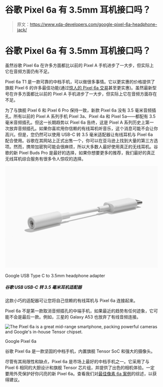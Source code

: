 # 谷歌 Pixel 6a 有 3.5mm 耳机接口吗？

> 原文：<https://www.xda-developers.com/google-pixel-6a-headphone-jack/>

# 谷歌 Pixel 6a 有 3.5mm 耳机接口吗？

虽然谷歌 Pixel 6a 在许多方面都比以前的 Pixel A 手机进步了一大步，但实际上它在音频方面仍有不足。

Pixel 6a T1 是一款可靠的中档手机，可以做很多事情。它以更实惠的价格提供了旗舰 Pixel 6 的许多最佳功能(通过[惊人的 Pixel 6a 交易](https://www.xda-developers.com/best-google-pixel-6a-deals/)甚至更实惠)。虽然最新型号在许多方面都比以前的 Pixel A 手机进步了一大步，但实际上它在音频方面存在不足。

为了与旗舰 Pixel 6 和 Pixel 6 Pro 保持一致，新款 Pixel 6a 没有 3.5 毫米音频插孔。所有以前的 Pixel A 系列手机 Pixel 3a、Pixel 4a 和 Pixel 5a——都配有 3.5 毫米音频插孔。但这一长期趋势以 Pixel 6a 告终，这是 Pixel A 系列历史上第一次放弃音频插孔。如果你喜欢用你信赖的有线耳机听音乐，这个消息可能不会让你高兴。但是，您仍然可以使用 USB-C 转 3.5 毫米适配器让有线耳机与 Pixel 6a 配合使用。谷歌在其网站上正式出售一个，你可以在亚马逊上找到大量的第三方选项。然而，携带加密狗可能会很麻烦，所以大多数人最好使用真正的无线耳机。谷歌的新 Pixel Buds Pro 是最好的选择，如果你想要更多的推荐，我们最好的真正无线耳机综合服务有很多令人惊叹的选择。

 <picture>![This compact adapter lets you connect your trusty pair of wired headphones with your Pixel 6a. ](img/f69c50a3f914be1b326d6f6fe4996a25.png)</picture> 

Google USB Type C to 3.5mm headphone adapter

##### 谷歌 USB USB-C 转 3.5 毫米耳机适配器

这款小巧的适配器可让您将自己信赖的有线耳机与 Pixel 6a 连接起来。

Pixel 6a 不是第一款取消音频插孔的中端手机，如果最近的趋势有任何迹象，它可能不会是最后一款。例如，三星的 Galaxy A53 也放弃了有线音频连接。

 <picture>![The Pixel 6a is a great mid-range smartphone, packing powerful cameras and Google's in-house Tensor chipset.](img/5b713eb0989fca5721b7a31dca38225a.png)</picture> 

Google Pixel 6a

谷歌 Pixel 6a 是一款坚固的中档手机，内置旗舰 Tensor SoC 和强大的摄像头。

尽管有其局限性和缺点，Pixel 6a 是市场上最好的中档手机之一。它采用了与 Pixel 6 相同的大胆设计和旗舰 Tensor 芯片组，并提供了出色的相机体验。一定要用外壳保护好你闪亮的新 Pixel 6a。查看我们对[最佳像素 6a 案例](https://www.xda-developers.com/best-google-pixel-6a-cases/)的综述，以获得建议。